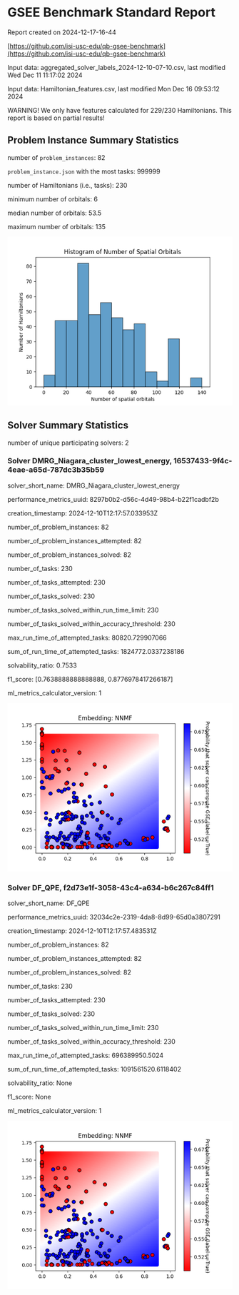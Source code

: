 # GSEE Benchmark Standard Report

Report created on 2024-12-17-16-44

[https://github.com/isi-usc-edu/qb-gsee-benchmark](https://github.com/isi-usc-edu/qb-gsee-benchmark)

Input data: aggregated_solver_labels_2024-12-10-07-10.csv, last modified Wed Dec 11 11:17:02 2024

Input data: Hamiltonian_features.csv, last modified Mon Dec 16 09:53:12 2024

WARNING!  We only have features calculated for 229/230 Hamiltonians. This report is based on partial results!

## Problem Instance Summary Statistics

number of `problem_instances`: 82

`problem_instance.json` with the most tasks: 999999

number of Hamiltonians (i.e., tasks): 230

minimum number of orbitals: 6

median number of orbitals: 53.5

maximum number of orbitals: 135

![Number of orbitals histogram](num_orbitals_histogram.png)

## Solver Summary Statistics

number of unique participating solvers: 2

### Solver DMRG_Niagara_cluster_lowest_energy, 16537433-9f4c-4eae-a65d-787dc3b35b59

solver_short_name: DMRG_Niagara_cluster_lowest_energy

performance_metrics_uuid: 8297b0b2-d56c-4d49-98b4-b22f1cadbf2b

creation_timestamp: 2024-12-10T12:17:57.033953Z

number_of_problem_instances: 82

number_of_problem_instances_attempted: 82

number_of_problem_instances_solved: 82

number_of_tasks: 230

number_of_tasks_attempted: 230

number_of_tasks_solved: 230

number_of_tasks_solved_within_run_time_limit: 230

number_of_tasks_solved_within_accuracy_threshold: 230

max_run_time_of_attempted_tasks: 80820.729907066

sum_of_run_time_of_attempted_tasks: 1824772.0337238186

solvability_ratio: 0.7533

f1_score: [0.7638888888888888, 0.8776978417266187]

ml_metrics_calculator_version: 1

![example caption](example.png)

### Solver DF_QPE, f2d73e1f-3058-43c4-a634-b6c267c84ff1

solver_short_name: DF_QPE

performance_metrics_uuid: 32034c2e-2319-4da8-8d99-65d0a3807291

creation_timestamp: 2024-12-10T12:17:57.483531Z

number_of_problem_instances: 82

number_of_problem_instances_attempted: 82

number_of_problem_instances_solved: 82

number_of_tasks: 230

number_of_tasks_attempted: 230

number_of_tasks_solved: 230

number_of_tasks_solved_within_run_time_limit: 230

number_of_tasks_solved_within_accuracy_threshold: 230

max_run_time_of_attempted_tasks: 696389950.5024

sum_of_run_time_of_attempted_tasks: 1091561520.6118402

solvability_ratio: None

f1_score: None

ml_metrics_calculator_version: 1

![example caption](example.png)

